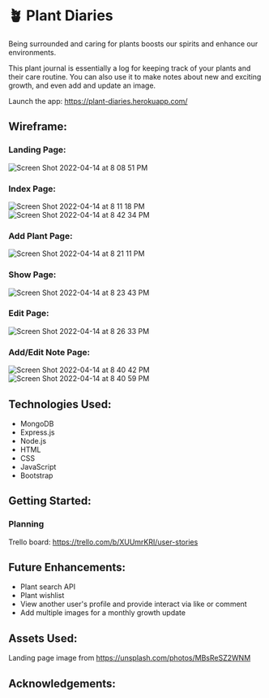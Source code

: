 # :potted_plant: Plant Diaries

Being surrounded and caring for plants boosts our spirits and enhance our environments.

This plant journal is essentially a log for keeping track of your plants and their care routine. You can also use it to make notes about new and exciting growth, and even add and update an image.

Launch the app: https://plant-diaries.herokuapp.com/

## Wireframe:

### Landing Page:
![Screen Shot 2022-04-14 at 8 08 51 PM](https://user-images.githubusercontent.com/63468278/163512732-8eb740c8-5dfc-44e2-845a-90e443f3484c.png)

### Index Page:
![Screen Shot 2022-04-14 at 8 11 18 PM](https://user-images.githubusercontent.com/63468278/163512851-785b83c4-1aa7-4c32-9a65-a92972f07b03.png)
![Screen Shot 2022-04-14 at 8 42 34 PM](https://user-images.githubusercontent.com/63468278/163514663-5e53f144-daf3-444d-9457-c9bbb54be363.png)

### Add Plant Page:
![Screen Shot 2022-04-14 at 8 21 11 PM](https://user-images.githubusercontent.com/63468278/163513109-dbad631c-fd04-4018-ad1f-6d4c6374d99a.png)

### Show Page:
![Screen Shot 2022-04-14 at 8 23 43 PM](https://user-images.githubusercontent.com/63468278/163513253-af3de82c-d65c-4a2f-9a6d-248c97144f04.png)

### Edit Page:
![Screen Shot 2022-04-14 at 8 26 33 PM](https://user-images.githubusercontent.com/63468278/163513488-29bbac91-f7c9-421d-b80d-34d36bf197b4.png)

### Add/Edit Note Page:
![Screen Shot 2022-04-14 at 8 40 42 PM](https://user-images.githubusercontent.com/63468278/163514521-30c68079-aee4-484a-84c7-851d7526c458.png)
![Screen Shot 2022-04-14 at 8 40 59 PM](https://user-images.githubusercontent.com/63468278/163514537-147bc505-69a6-4647-954e-79118505ec33.png)

## Technologies Used:

* MongoDB
* Express.js
* Node.js
* HTML
* CSS
* JavaScript
* Bootstrap

## Getting Started:

### Planning
Trello board: https://trello.com/b/XUUmrKRI/user-stories

## Future Enhancements:

* Plant search API
* Plant wishlist
* View another user's profile and provide interact via like or comment
* Add multiple images for a monthly growth update 

## Assets Used:
Landing page image from https://unsplash.com/photos/MBsReSZ2WNM

## Acknowledgements:

